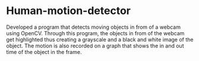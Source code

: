# Human-motion-detector
Developed a program that detects moving objects in from of a webcam using OpenCV. Through this program, the objects in from of the webcam get highlighted thus creating a grayscale and a black and white image of the object. The motion is also recorded on a graph that shows the in and out time of the object in the frame.
